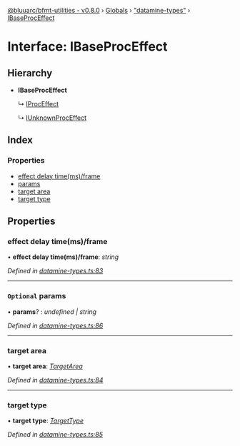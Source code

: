 [@bluuarc/bfmt-utilities - v0.8.0](../README.md) › [Globals](../globals.md) › ["datamine-types"](../modules/_datamine_types_.md) › [IBaseProcEffect](_datamine_types_.ibaseproceffect.md)

# Interface: IBaseProcEffect

## Hierarchy

* **IBaseProcEffect**

  ↳ [IProcEffect](_datamine_types_.iproceffect.md)

  ↳ [IUnknownProcEffect](_datamine_types_.iunknownproceffect.md)

## Index

### Properties

* [effect delay time(ms)/frame](_datamine_types_.ibaseproceffect.md#effect-delay-time(ms)/frame)
* [params](_datamine_types_.ibaseproceffect.md#optional-params)
* [target area](_datamine_types_.ibaseproceffect.md#target-area)
* [target type](_datamine_types_.ibaseproceffect.md#target-type)

## Properties

###  effect delay time(ms)/frame

• **effect delay time(ms)/frame**: *string*

*Defined in [datamine-types.ts:83](https://github.com/BluuArc/bfmt-utilities/blob/master/src/datamine-types.ts#L83)*

___

### `Optional` params

• **params**? : *undefined | string*

*Defined in [datamine-types.ts:86](https://github.com/BluuArc/bfmt-utilities/blob/master/src/datamine-types.ts#L86)*

___

###  target area

• **target area**: *[TargetArea](../enums/_datamine_types_.targetarea.md)*

*Defined in [datamine-types.ts:84](https://github.com/BluuArc/bfmt-utilities/blob/master/src/datamine-types.ts#L84)*

___

###  target type

• **target type**: *[TargetType](../enums/_datamine_types_.targettype.md)*

*Defined in [datamine-types.ts:85](https://github.com/BluuArc/bfmt-utilities/blob/master/src/datamine-types.ts#L85)*
